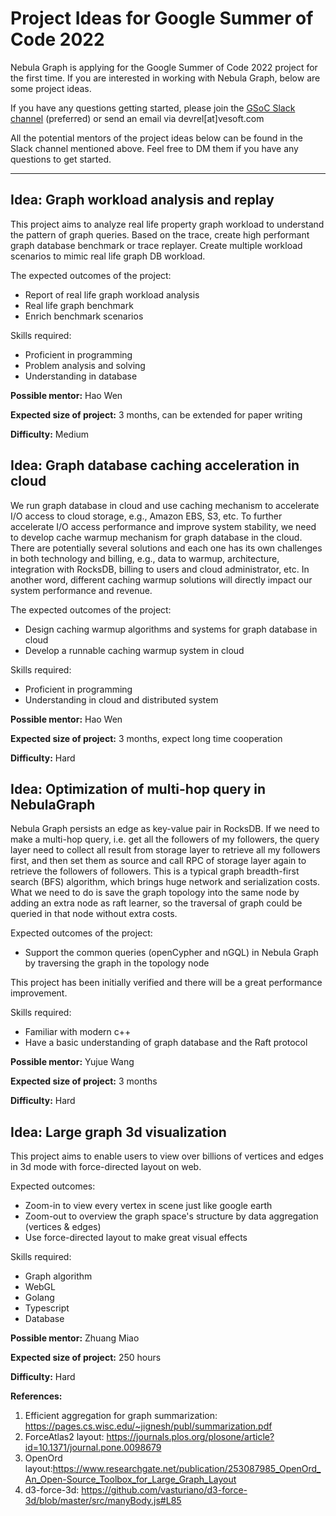 # Project Ideas for Google Summer of Code 2022

Nebula Graph is applying for the Google Summer of Code 2022 project for the first time. If you are interested in working with Nebula Graph, below are some project ideas.

If you have any questions getting started, please join the [GSoC Slack channel](https://nebulagraph.slack.com/archives/C032VPK1PJB) (preferred) or send an email via devrel[at]vesoft.com

All the potential mentors of the project ideas below can be found in the Slack channel mentioned above. Feel free to DM them if you have any questions to get started.

---

## Idea: Graph workload analysis and replay

This project aims to analyze real life property graph workload to understand the pattern of graph queries. Based on the trace, create high performant graph database benchmark or trace replayer. Create multiple workload scenarios to mimic real life graph DB workload.

The expected outcomes of the project:
- Report of real life graph workload analysis
- Real life graph benchmark
- Enrich benchmark scenarios

Skills required:
- Proficient in programming
- Problem analysis and solving
- Understanding in database

**Possible mentor:** Hao Wen

**Expected size of project:** 3 months, can be extended for paper writing

**Difficulty:** Medium


## Idea: Graph database caching acceleration in cloud

We run graph database in cloud and use caching mechanism to accelerate I/O access to cloud storage, e.g., Amazon EBS, S3, etc. To further accelerate I/O access performance and improve system stability, we need to develop cache warmup mechanism for graph database in the cloud. There are potentially several solutions and each one has its own challenges in both technology and billing, e.g., data to warmup, architecture, integration with RocksDB, billing to users and cloud administrator, etc. In another word, different caching warmup solutions will directly impact our system performance and revenue.

The expected outcomes of the project:
- Design caching warmup algorithms and systems for graph database in cloud
- Develop a runnable caching warmup system in cloud

Skills required:
- Proficient in programming
- Understanding in cloud and distributed system

**Possible mentor:** Hao Wen

**Expected size of project:** 3 months, expect long time cooperation

**Difficulty:** Hard


## Idea: Optimization of multi-hop query in NebulaGraph

Nebula Graph persists an edge as key-value pair in RocksDB. If we need to make a multi-hop query, i.e. get all the followers of my followers, the query layer need to collect all result from storage layer to retrieve all my followers first, and then set them as source and call RPC of storage layer again to retrieve the followers of followers. This is a typical graph breadth-first search (BFS) algorithm, which brings huge network and serialization costs. What we need to do is save the graph topology into the same node by adding an extra node as raft learner, so the traversal of graph could be queried in that node without extra costs.

Expected outcomes of the project:
- Support the common queries (openCypher and nGQL) in Nebula Graph by traversing the graph in the topology node

This project has been initially verified and there will be a great performance improvement.

Skills required:
- Familiar with modern c++
- Have a basic understanding of graph database and the Raft protocol

**Possible mentor:** Yujue Wang

**Expected size of project:** 3 months

**Difficulty:** Hard


## Idea: Large graph 3d visualization

This project aims to enable users to view over billions of vertices and edges in 3d mode with force-directed layout on web.

Expected outcomes:
- Zoom-in to view every vertex in scene just like google earth
- Zoom-out to overview the graph space's structure by data aggregation (vertices & edges)
- Use force-directed layout to make great visual effects 

Skills required:
- Graph algorithm
- WebGL
- Golang
- Typescript
- Database

**Possible mentor:** Zhuang Miao

**Expected size of project:** 250 hours

**Difficulty:** Hard

**References:**
1. Efficient aggregation for graph summarization: https://pages.cs.wisc.edu/~jignesh/publ/summarization.pdf
2. ForceAtlas2 layout: https://journals.plos.org/plosone/article?id=10.1371/journal.pone.0098679
3. OpenOrd layout:https://www.researchgate.net/publication/253087985_OpenOrd_An_Open-Source_Toolbox_for_Large_Graph_Layout
4. d3-force-3d: https://github.com/vasturiano/d3-force-3d/blob/master/src/manyBody.js#L85
